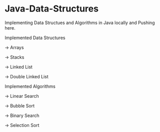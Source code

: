 # Java-Data-Structures

Implementing Data Structues and Algorithms in Java locally and Pushing here.

Implemented Data Structures

 -> Arrays
 
 -> Stacks
 
 -> Linked List
 
 -> Double Linked List
 
 
Implemented Algorithms

 -> Linear Search
 
 -> Bubble Sort
 
 -> Binary Search
 
 -> Selection Sort
